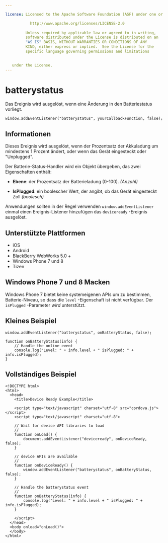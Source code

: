 ```yaml
---

license: Licensed to the Apache Software Foundation (ASF) under one or more contributor license agreements. See the NOTICE file distributed with this work for additional information regarding copyright ownership. The ASF licenses this file to you under the Apache License, Version 2.0 (the "License"); you may not use this file except in compliance with the License. You may obtain a copy of the License at

           http://www.apache.org/licenses/LICENSE-2.0
    
         Unless required by applicable law or agreed to in writing,
         software distributed under the License is distributed on an
         "AS IS" BASIS, WITHOUT WARRANTIES OR CONDITIONS OF ANY
         KIND, either express or implied.  See the License for the
         specific language governing permissions and limitations
    

   under the License.
---
```


# batterystatus

Das Ereignis wird ausgelöst, wenn eine Änderung in den Batteriestatus vorliegt.

    window.addEventListener("batterystatus", yourCallbackFunction, false);
    

## Informationen

Dieses Ereignis wird ausgelöst, wenn der Prozentsatz der Akkuladung um mindestens 1 Prozent ändert, oder wenn das Gerät eingesteckt oder "Unplugged".

Der Batterie-Status-Handler wird ein Objekt übergeben, das zwei Eigenschaften enthält:

*   **Ebene**: der Prozentsatz der Batterieladung (0-100). *(Anzahl)*

*   **IsPlugged**: ein boolescher Wert, der angibt, ob das Gerät eingesteckt Zoll *(boolesch)*

Anwendungen sollten in der Regel verwenden `window.addEventListener` einmal einen Ereignis-Listener hinzufügen das `deviceready` -Ereignis ausgelöst.

## Unterstützte Plattformen

*   iOS
*   Android
*   BlackBerry WebWorks 5.0 +
*   Windows Phone 7 und 8
*   Tizen

## Windows Phone 7 und 8 Macken

Windows Phone 7 bietet keine systemeigenen APIs um zu bestimmen, Batterie-Niveau, so dass die `level` -Eigenschaft ist nicht verfügbar. Der `isPlugged` -Parameter *wird* unterstützt.

## Kleines Beispiel

    window.addEventListener("batterystatus", onBatteryStatus, false);
    
    function onBatteryStatus(info) {
        // Handle the online event
        console.log("Level: " + info.level + " isPlugged: " + info.isPlugged);
    }
    

## Vollständiges Beispiel

    <!DOCTYPE html>
    <html>
      <head>
        <title>Device Ready Example</title>
    
        <script type="text/javascript" charset="utf-8" src="cordova.js"></script>
        <script type="text/javascript" charset="utf-8">
    
        // Wait for device API libraries to load
        //
        function onLoad() {
            document.addEventListener("deviceready", onDeviceReady, false);
        }
    
        // device APIs are available
        //
        function onDeviceReady() {
            window.addEventListener("batterystatus", onBatteryStatus, false);
        }
    
        // Handle the batterystatus event
        //
        function onBatteryStatus(info) {
            console.log("Level: " + info.level + " isPlugged: " + info.isPlugged);
        }
    
        </script>
      </head>
      <body onload="onLoad()">
      </body>
    </html>
